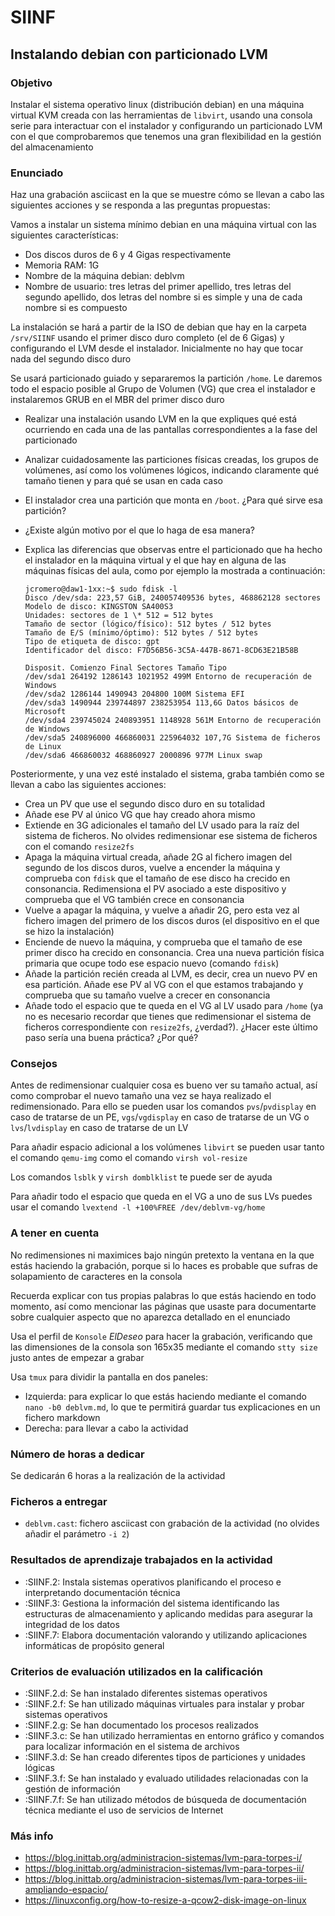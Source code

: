 # SIINF

## Instalando debian con particionado LVM

### Objetivo

Instalar el sistema operativo linux (distribución debian) en una máquina
virtual KVM creada con las herramientas de `libvirt`, usando una consola
serie para interactuar con el instalador y configurando un particionado
LVM con el que comprobaremos que tenemos una gran flexibilidad en la
gestión del almacenamiento

### Enunciado

Haz una grabación asciicast en la que se muestre cómo se llevan a cabo
las siguientes acciones y se responda a las preguntas propuestas:

Vamos a instalar un sistema mínimo debian en una máquina virtual con las
siguientes características:

- Dos discos duros de 6 y 4 Gigas respectivamente
- Memoria RAM: 1G
- Nombre de la máquina debian: deblvm
- Nombre de usuario: tres letras del primer apellido, tres letras del
  segundo apellido, dos letras del nombre si es simple y una de cada
  nombre si es compuesto

La instalación se hará a partir de la ISO de debian que hay en la
carpeta `/srv/SIINF` usando el primer disco duro completo (el de 6
Gigas) y configurando el LVM desde el instalador. Inicialmente no hay
que tocar nada del segundo disco duro

Se usará particionado guiado y separaremos la partición `/home`. Le
daremos todo el espacio posible al Grupo de Volumen (VG) que crea el
instalador e instalaremos GRUB en el MBR del primer disco duro

- Realizar una instalación usando LVM en la que expliques qué está
  ocurriendo en cada una de las pantallas correspondientes a la fase del
  particionado
- Analizar cuidadosamente las particiones físicas creadas, los grupos de
  volúmenes, así como los volúmenes lógicos, indicando claramente qué
  tamaño tienen y para qué se usan en cada caso
- El instalador crea una partición que monta en `/boot`. ¿Para qué sirve
  esa partición?
- ¿Existe algún motivo por el que lo haga de esa manera?
- Explica las diferencias que observas entre el particionado que ha
  hecho el instalador en la máquina virtual y el que hay en alguna de las
  máquinas físicas del aula, como por ejemplo la mostrada a continuación:

      jcromero@daw1-1xx:~$ sudo fdisk -l
      Disco /dev/sda: 223,57 GiB, 240057409536 bytes, 468862128 sectores
      Modelo de disco: KINGSTON SA400S3
      Unidades: sectores de 1 \* 512 = 512 bytes
      Tamaño de sector (lógico/físico): 512 bytes / 512 bytes
      Tamaño de E/S (mínimo/óptimo): 512 bytes / 512 bytes
      Tipo de etiqueta de disco: gpt
      Identificador del disco: F7D56B56-3C5A-447B-8671-8CD63E21B58B

      Disposit. Comienzo Final Sectores Tamaño Tipo
      /dev/sda1 264192 1286143 1021952 499M Entorno de recuperación de Windows
      /dev/sda2 1286144 1490943 204800 100M Sistema EFI
      /dev/sda3 1490944 239744897 238253954 113,6G Datos básicos de Microsoft
      /dev/sda4 239745024 240893951 1148928 561M Entorno de recuperación de Windows
      /dev/sda5 240896000 466860031 225964032 107,7G Sistema de ficheros de Linux
      /dev/sda6 466860032 468860927 2000896 977M Linux swap

Posteriormente, y una vez esté instalado el sistema, graba también como
se llevan a cabo las siguientes acciones:

- Crea un PV que use el segundo disco duro en su totalidad
- Añade ese PV al único VG que hay creado ahora mismo
- Extiende en 3G adicionales el tamaño del LV usado para la raíz del
  sistema de ficheros. No olvides redimensionar ese sistema de ficheros
  con el comando `resize2fs`
- Apaga la máquina virtual creada, añade 2G al fichero imagen del
  segundo de los discos duros, vuelve a encender la máquina y comprueba
  con `fdisk` que el tamaño de ese disco ha crecido en consonancia.
  Redimensiona el PV asociado a este dispositivo y comprueba que el VG
  también crece en consonancia
- Vuelve a apagar la máquina, y vuelve a añadir 2G, pero esta vez al
  fichero imagen del primero de los discos duros (el dispositivo en el
  que se hizo la instalación)
- Enciende de nuevo la máquina, y comprueba que el tamaño de ese primer
  disco ha crecido en consonancia. Crea una nueva partición física
  primaria que ocupe todo ese espacio nuevo (comando `fdisk`)
- Añade la partición recién creada al LVM, es decir, crea un nuevo PV en
  esa partición. Añade ese PV al VG con el que estamos trabajando y
  comprueba que su tamaño vuelve a crecer en consonancia
- Añade todo el espacio que te queda en el VG al LV usado para `/home`
  (ya no es necesario recordar que tienes que redimensionar el sistema
  de ficheros correspondiente con `resize2fs`, ¿verdad?). ¿Hacer este
  último paso sería una buena práctica? ¿Por qué?

### Consejos

Antes de redimensionar cualquier cosa es bueno ver su tamaño actual, así
como comprobar el nuevo tamaño una vez se haya realizado el
redimensionado. Para ello se pueden usar los comandos `pvs`/`pvdisplay`
en caso de tratarse de un PE, `vgs`/`vgdisplay` en caso de tratarse de
un VG o `lvs`/`lvdisplay` en caso de tratarse de un LV

Para añadir espacio adicional a los volúmenes `libvirt` se pueden usar
tanto el comando `qemu-img` como el comando `virsh vol-resize`

Los comandos `lsblk` y `virsh domblklist` te puede ser de ayuda

Para añadir todo el espacio que queda en el VG a uno de sus LVs puedes
usar el comando `lvextend -l +100%FREE /dev/deblvm-vg/home`

### A tener en cuenta

No redimensiones ni maximices bajo ningún pretexto la ventana en la que
estás haciendo la grabación, porque si lo haces es probable que sufras
de solapamiento de caracteres en la consola

Recuerda explicar con tus propias palabras lo que estás haciendo en todo
momento, así como mencionar las páginas que usaste para documentarte
sobre cualquier aspecto que no aparezca detallado en el enunciado

Usa el perfil de `Konsole` _ElDeseo_ para hacer la grabación,
verificando que las dimensiones de la consola son 165x35 mediante el
comando `stty size` justo antes de empezar a grabar

Usa `tmux` para dividir la pantalla en dos paneles:

- Izquierda: para explicar lo que estás haciendo mediante el comando
  `nano -b0 deblvm.md`, lo que te permitirá guardar tus explicaciones en
  un fichero markdown
- Derecha: para llevar a cabo la actividad

### Número de horas a dedicar

Se dedicarán 6 horas a la realización de la actividad

### Ficheros a entregar

- `deblvm.cast`: fichero asciicast con grabación de la actividad (no
  olvides añadir el parámetro `-i 2`)

### Resultados de aprendizaje trabajados en la actividad

- :SIINF.2: Instala sistemas operativos planificando el proceso e
  interpretando documentación técnica
- :SIINF.3: Gestiona la información del sistema identificando las
  estructuras de almacenamiento y aplicando medidas para asegurar la
  integridad de los datos
- :SIINF.7: Elabora documentación valorando y utilizando aplicaciones
  informáticas de propósito general

### Criterios de evaluación utilizados en la calificación

- :SIINF.2.d: Se han instalado diferentes sistemas operativos
- :SIINF.2.f: Se han utilizado máquinas virtuales para instalar y probar
  sistemas operativos
- :SIINF.2.g: Se han documentado los procesos realizados
- :SIINF.3.c: Se han utilizado herramientas en entorno gráfico y
  comandos para localizar información en el sistema de archivos
- :SIINF.3.d: Se han creado diferentes tipos de particiones y unidades
  lógicas
- :SIINF.3.f: Se han instalado y evaluado utilidades relacionadas con la
  gestión de información
- :SIINF.7.f: Se han utilizado métodos de búsqueda de documentación
  técnica mediante el uso de servicios de Internet

### Más info

- <https://blog.inittab.org/administracion-sistemas/lvm-para-torpes-i/>
- <https://blog.inittab.org/administracion-sistemas/lvm-para-torpes-ii/>
- <https://blog.inittab.org/administracion-sistemas/lvm-para-torpes-iii-ampliando-espacio/>
- <https://linuxconfig.org/how-to-resize-a-qcow2-disk-image-on-linux>
